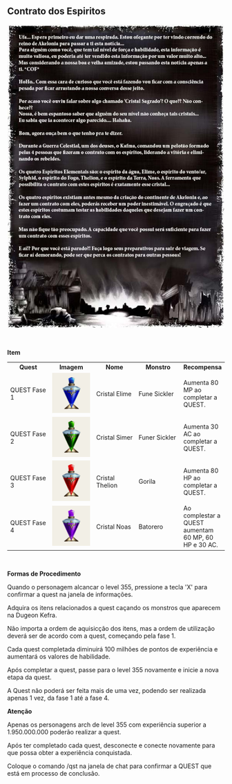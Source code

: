 ## Contrato dos Espiritos

<html>
  <head>
    <meta charset="utf-8" />
    <meta name="viewport" content="width=device-width" />
  </head>
  <body>

<p align="center">
<img src="https://github.com/RonierBastos/Coisas-de-Wyd/blob/master/Guias%20WYD%20BR/Iniciante/Quests/Quests%20Archs/Contrato-dos-Espiritos-files/wyd_img_contrato-dos-espiritos-1.jpg?raw=true" />
</p><br>
<p><strong>Item</strong></p>
<table align="center" border="0"  cellpadding="5" cellspacing="5"> 
	<tr align="center">
		<td width="150px"><strong>Quest</strong></td>
		<td width="150px"><strong>Imagem</strong></td>
		<td width="150px"><strong>Nome</strong></td>
		<td width="150px"><strong>Monstro</strong></td>
    <td ><strong>Recompensa</strong></td>
	</tr>
	<tr>
    <td>QUEST Fase 1</td>
		<td align="center"><img src="https://github.com/RonierBastos/Coisas-de-Wyd/blob/master/Guias%20WYD%20BR/Iniciante/Quests/Quests%20Archs/Contrato-dos-Espiritos-files/wyd_img_contrato-dos-espiritos-2.gif?raw=true"/></td>
		<td>Cristal Elime</td>
    <td>Fune Sickler</td>
    <td>Aumenta 80 MP ao completar a QUEST.</td>
	</tr>
  <tr>
    <td>QUEST Fase 2</td>
		<td align="center"><img src="https://github.com/RonierBastos/Coisas-de-Wyd/blob/master/Guias%20WYD%20BR/Iniciante/Quests/Quests%20Archs/Contrato-dos-Espiritos-files/wyd_img_contrato-dos-espiritos-3.gif?raw=true"/></td>
		<td>Cristal Simer</td>
    <td>Funer Sickler</td>
    <td>Aumenta 30 AC ao completar a QUEST.</td>
	</tr>
  <tr>
    <td>QUEST Fase 3</td>
		<td align="center"><img src="https://github.com/RonierBastos/Coisas-de-Wyd/blob/master/Guias%20WYD%20BR/Iniciante/Quests/Quests%20Archs/Contrato-dos-Espiritos-files/wyd_img_contrato-dos-espiritos-4.gif?raw=true"/></td>
		<td>Cristal Thelion</td>
    <td>Gorila</td>
    <td>Aumenta 80 HP ao completar a QUEST.</td>
	</tr>
  <tr>
    <td>QUEST Fase 4</td>
		<td align="center"><img src="https://github.com/RonierBastos/Coisas-de-Wyd/blob/master/Guias%20WYD%20BR/Iniciante/Quests/Quests%20Archs/Contrato-dos-Espiritos-files/wyd_img_contrato-dos-espiritos-5.gif?raw=true"/></td>
		<td>Cristal Noas</td>
    <td>Batorero</td>
    <td>Ao complestar a QUEST aumentam 60 MP, 60 HP e 30 AC.</td>
	</tr>
  <table>
<br>
<p><strong>Formas de Procedimento</strong></p>
<p>Quando o personagem alcancar o level 355, pressione a tecla 'X' para confirmar a quest na janela de informações.</p>						
<p>Adquira os itens relacionados a quest caçando os monstros que aparecem na Dugeon Kefra.</p>						
<p>Não importa a ordem de aquisicção dos itens, mas a ordem de utilização deverá ser de acordo com a quest, começando pela fase 1.</p>
<p>Cada quest completada diminuirá 100 milhões de pontos de experiência e aumentará os valores de habilidade.</p>
<p>Após completar a quest, passe para o level 355 novamente e inicie a nova etapa da quest.</p>
<p>A Quest não poderá ser feita mais de uma vez, podendo ser realizada apenas 1 vez, da fase 1 até a fase 4.</p>
<p><strong>Atenção</strong></p>
<p>Apenas os personagens arch de level 355 com experiência superior a 1.950.000.000 poderão realizar a quest.</p>
<p>Após ter completado cada quest, desconecte e conecte novamente para que possa obter a experiência conquistada.</p>
<p>Coloque o comando /qst na janela de chat para confirmar a QUEST que está em processo de conclusão.</p>
  </body>
</html>